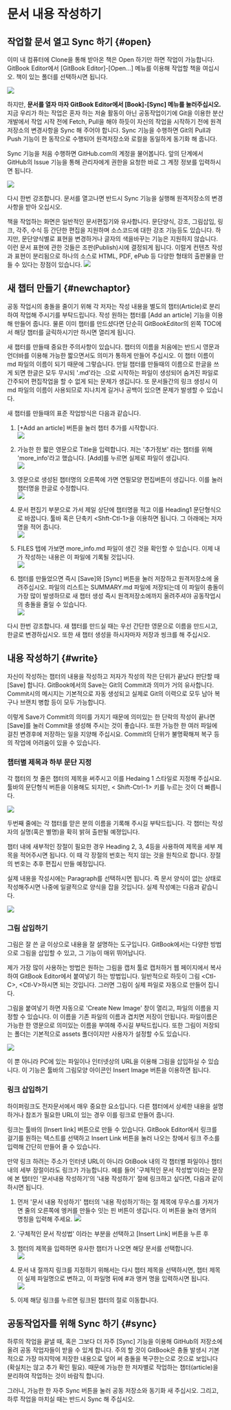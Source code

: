 # 문서 내용 작성하기

## 작업할 문서 열고 Sync 하기 {#open}

이미 내 컴퓨터에 Clone을 통해 받아온 책은 Open 하기만 하면 작업이 가능합니다. GitBook Editor에서 \[GitBook Editor\]-\[Open...\] 메뉴를 이용해 작업할 책을 여십시오. 책이 있는 폴더를 선택하시면 됩니다.

![](/assets/gitbook_open.png)

하지만, **문서를 열자 마자  GitBook Editor에서 \[Book\]-\[Sync\] 메뉴를 눌러주십시오.** 지금 우리가 하는 작업은 혼자 하는 저술 활동이 아닌 공동작업이기에 Git을 이용한 분산개발에서 작업 시작 전에 Fetch, Pull을 해야 하듯이 자신의 작업을 시작하기 전에 원격저장소의 변경사항을 Sync 해 주어야 합니다.  Sync 기능을 수행하면 Git의 Pull과 Push 기능이 한 동작으로 수행되어 원격저장소와 로컬을 동일하게 동기화 해 줍니다.

Sync 기능을 처음 수행하면 GitHub.com의 계정을 물어봅니다. 앞의 단계에서 GitHub의 Issue 기능을 통해 관리자에게 권한을 요청한 바로 그 계정 정보를 입력하시면 됩니다.

![](/assets/github_login.png)

다시 한번 강조합니다. 문서를 열고나면 반드시 Sync 기능을 실행해 원격저장소의 변경사항을 받아 오십시오.

책을 작업하는 화면은 일반적인 문서편집기와 유사합니다. 문단양식, 강조, 그림삽입, 링크, 각주, 수식 등 간단한 편집을 지원하며 소스코드에 대한 강조 기능등도 있습니다. 하지만, 문단양식별로 표현을 변경하거나 글자의 색을바꾸는 기능은 지원하지 않습니다. 이런 문서 표현에 관한 것들은 조판\(Publish\)시에 결정되게 됩니다. 이럴게 컨텐츠 작성과 표현이 분리됨으로 하나의 소스로 HTML, PDF, ePub 등 다양한 형태의 출판물을 만들 수 있다는 장점이 있습니다. ![](/assets/open_book.png)

## 새 챕터 만들기 {#newchaptor}

공동 작업시의 충돌을 줄이기 위해 각 저자는 작성 내용을 별도의 챕터\(Article\)로 분리하여 작업해 주시기를 부탁드립니다. 작성 원하는 챕터를 \[Add an article\] 기능을 이용해 만들어 줍니다. 물론 이미 챕터를 만드셨다면 단순히 GitBookEditor의 왼쪽 TOC에서 해당 챕터를 글릭하시기만 하시면 열리게 됩니다.

새 챕터를 만들때 중요한 주의사항이 있습니다. 챕터의 이름을 처음에는 반드시 영문과 언더바를 이용해 가능한 짧으면서도 의미가 통하게 만들어 주십시오. 이 챕터 이름이 md 파일의 이름이 되기 때문에 그렇습니다. 만일 챕터를 만들때의 이름으로 한글을 쓰게 되면 한글은 모두 무시되 '.md'라는 .으로 시작하는 파일이 생성되어 숨겨진 파일로 간주되어 편집작업을 할 수 없게 되는 문제가 생깁니다. 또 문서들간의 링크 생성시 이 md 파일의 이름이 사용되므로 지나치게 길거나 공백이 있으면 문제가 발생할 수 있습니다.

새 챕터를 만들때의 표준 작업방식은 다음과 같습니다.

1. \[+Add an article\] 버튼을 눌러 챕터 추가를 시작합니다.  
   ![](/assets/add_article.png)

2. 가능한 한 짧은 영문으로 Title을 입력합니다. 저는 '추가정보' 라는 챕터를 위해 'more\_info'라고 했습니다. \[Add\]를 누르면 실제로 파일이 생깁니다.  
   ![](/assets/article_title.png)

3. 영문으로 생성된 챕터명의 오른쪽에 가면 연필모양 편집버튼이 생깁니다. 이를 눌러 챕터명을 한글로 수정합니다.  
   ![](/assets/chapter_rename.png)

4. 문서 편집기 부분으로 가서 제일 상단에 챕터명을 적고 이를 Heading1 문단형식으로 바꿉니다. 툴바 혹은 단축키 &lt;Shft-Ctl-1&gt;을 이용하면 됩니다. 그 아래에는 저자명을 적어 줍니다.  
   ![](/assets/chptor_h1.png)

5. FILES 탭에 가보면 more\_info.md 파일이 생긴 것을 확인할 수 있습니다. 이제 내가 작성하는 내용은 이 파일에 기록될 것입니다.  
   ![](/assets/article_files.png)

6. 챕터를 만들었으면 즉시 \[Save\]와 \[Sync\] 버튼을 눌러 저장하고 원격저장소에 올려주십시오. 파일의 리스트는 SUMMARY.md 파일에 저장되는데 이 파일이 충돌이 가장 많이 발생하므로 새 챕터 생성 즉시 원격저장소에까지 올려주셔야 공동작업시의 충돌을 줄일 수 있습니다.  
   ![](/assets/chaptor_save_sync.png)

다시 한번 강조합니다. 새 챕터를 만드실 때는 우선 간단한 영문으로 이름을 만드시고, 한글로 변경하십시오. 또한 새 챕터 생성을 하시자마자 저장과 씽크를 해 주십시오.

## 내용 작성하기 {#write}

자신이 작성하는 챕터의 내용을 작성하고 저자가 작성의 작은 단위가 끝났다 판단할 때 \[Save\] 합니다. GitBook에서의 Save는 Git의 Commit과 의미가 거의 유사합니다. Commit시의 메시지는 기본적으로 자동 생성되고 실제로 Git의 이력으로 모두 남아 복구나 브랜치 병합 등이 모두 가능합니다.

이렇게 Save가 Commit의 의미를 가지기 때문에  의미있는 한 단락의 작성이 끝나면 \[Save\]를 눌러 Commit을 생성해 주시는 것이 좋습니다. 또한 가능한 한 여러 파일에 걸친 변경후에 저장하는 일을 지양해 주십시요. Commit의 단위가 불명확해져 복구 등의 작업에 어려움이 있을 수 있습니다.

### 챕터별 제목과 하부 문단 지정

각 챕터의 첫 줄은 챕터의 제목을 써주시고 이를 Hedaing 1 스타일로 지정해 주십시요. 툴바의 문단형식 버튼을 이용해도 되지만, &lt; Shift-Ctrl-1&gt; 키를 누르는 것이 더 빠릅니다.

![](/assets/paragraph-style.png)

두번째 줄에는 각 챕터를 맏은 분의 이름을 기록해 주시길 부탁드립니다. 각 챕터는 작성자의 실명\(혹은 별명\)을 확히 밝혀 출판될 예졍입니다.

챕터 내에 새부적인 장절이 필요한 경우  Heading 2, 3, 4등을 사용하여 제목을 세부 제목을 적어주시면 됩니다. 이 때 각 장절의 번호는 적지 않는 것을 원칙으로 합니다. 장절의 번호는 추후 편집시 만들 예정입니다.

실제 내용을 작성시에는 Paragraph를 선택하시면 됩니다. 즉 문서 양식이 없는 상태로 작성해주시면 나중에 일괄적으로 양식을 잡을 것입니다. 실제 작성예는 다음과 같습니다.

![](/assets/paragraph.png)

### 그림 삽입하기

그림은 잘 쓴 글 이상으로 내용을 잘 설명하는 도구입니다. GitBook에서는 다양한 방법으로 그림을 삽입할 수 있고, 그 기능이 매위 뛰어납니다.

제가 가장 많이 사용하는 방법은 원하는 그림을 캡처 툴로 캡처하거 웹 페이지에서 복사하여 GitBook Editor에서 붙여넣기 하는 방법입니다. 일반적으로 하듯이 그림 &lt;Ctl-C&gt;, &lt;Ctl-V&gt;하시면 되는 것입니다. 그러면 그림이 실제 파일로 자동으로 만들어 집니다.

그림을 붙여넣기 하면 자동으로 'Create New Image' 창이 열리고, 파일의 이름을 지정할 수 있습니다. 이 이름을 기존 파일의 이름과 겹치면 저장이 안됩니다. 파일이름은 가능한 한 영문으로 의미있는 이름을 부여해 주시길 부탁드립니다. 또한 그림이 저장되는 폴더는 기본적으로 assets 폴더이지만 사용자가 설정할 수도 있습니다.

![](/assets/import_image.png)

이 뿐 아니라 PC에 있는 파일이나 인터넷상의 URL을 이용해 그림을 삽입하실 수 있습니다. 이 기능은 툴바의 그림모양 아이콘인 Insert Image 버튼을 이용하면 됩니다.

### 링크 삽입하기

하이퍼링크도 전자문서에서 매우 중요한 요소입니다. 다른 챕터에서 상세한 내용을 설명하거나 참조가 필요한 URL이 있는 경우 이를 링크로 만들어 줍니다.

링크는 툴바의 \[Insert Iink\] 버튼으로 만들 수 있습니다. GitBook Editor에서 링크를 걸기를 원하는 텍스트를 선택하고 Insert Link 버튼을 눌러 나오는 창에서 링크 주소를 입력해 간단히 만들어 줄 수 있습니다.

만약 링크 하려는 주소가 인터넷 URL이 아니라 GtiBook 내의 각 챕터별 파일이나 챕터 내의 세부 장절이라도 링크가 가능합니다. 예를 들어 '구체적인 문서 작성법'이라는 문장에 본 탭터인 '문서내용 작성하기'의 '내용 작성하기' 절에 링크하고 싶다면, 다음과 같이 하시면 됩니다.

1. 먼저 '문서 내용 작성하기' 챕터의 '내용 작성하기'하는 절 제목에 무우스를 가져가면 줄의 오른쪽에 엥커를 만들수 잇는 핀 버튼이 생깁니다. 이 버튼을 눌러 앵커의 명칭을 입력해 주세요. 
    ![](/assets/create_anchor.png)
2. '구체적인 문서 작성법' 이라는 부분을 선택하고 \[Insert Link\] 버튼을 누른 후 
3. 챕터의 제목을 입력하면 유사한 챕터가 나오면 해당 문서를 선택합니다.  
   ![](/assets/create_link1.png)

4. 문서 내 절까지 링크를 지정하기 위해서는 다시 챕터 제목을 선택하시면, 챕터 제목이 실제 파일명으로 변하고, 이 파일명 뒤에 \#과 앵커 명을 입력하시면 됩니다.  
   ![](/assets/create_link2.png)

5. 이제 해당 링크를 누르면 링크된 챕터의 절로 이동합니다.

## 공동작업자를 위해 Sync 하기 {#sync}

하루의 작업을 끝낼 때, 혹은 그보다 더 자주 \[Sync\] 기능을 이용해 GitHub의 저장소에 올려 공동 작업자들이 받을 수 있게 합니다. 주의 할 것이 GitBook은 충돌 발생시 기본적으로 가장 마지막에 저장한 내용으로 덮어 써 충돌을 복구한는으로 것으로 보입니다\(확실치는 않고 추가 확인 필요\). 때문에 가능한 한 저자별로 작업하는 챕터\(article\)을 분리하여 작업하는 것이 바람직 합니다.

그러니, 가능한 한 자주 Sync 버튼을 눌러 공동 저장소와 동기화 새 주십시오. 그리고, 하루 작업을 마치실 때는 반드시 Sync 해 주십시오.


